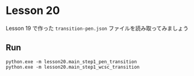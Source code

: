 # Lesson 20

Lesson 19 で作った `transition-pen.json` ファイルを読み取ってみましょう  

## Run

```shell
python.exe -m lesson20.main_step1_pen_transition
python.exe -m lesson20.main_step1_wcsc_transition
```
